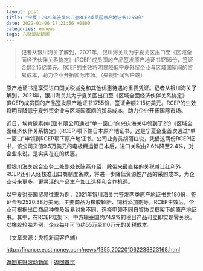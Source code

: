 ```yaml
---
layout: post
title: "宁夏：2021年签发出口至RCEP成员国原产地证书1755份"
date: 2022-01-06 17:21:56 +0800
categories: emnews
tags: 东财滚动新闻
---
```

> 记者从银川海关了解到，2021年，银川海关共为宁夏关区出口至《区域全面经济伙伴关系协定》(RCEP)成员国的产品签发原产地证书1755份，签证金额2.15亿美元。RCEP的生效将明显降低宁夏外贸企业与区域国家间的贸易成本，助力企业开拓国际市场。（央视新闻客户端）

<p>原产地证书是享受进口国关税减免和其他优惠待遇的重要凭证。记者从银川海关了解到，2021年，银川海关共为宁夏关区出口至《区域全面经济伙伴关系协定》(RCEP)成员国的产品签发原产地证书1755份，签证金额2.15亿美元。RCEP的生效将明显降低宁夏外贸企业与区域国家间的贸易成本，助力企业开拓国际市场。</p>
 <p>近日，埃肯碳素(中国)有限公司通过“单一窗口”向兴庆海关申领到了2份《区域全面经济伙伴关系协定》(RCEP)项下输日本原产地证书，这是宁夏企业首次通过“单一窗口”申领到RCEP项下原产地证书。公司业务员胡丽红说，凭借这两份RCEP证书，该公司货值9.5万美元的电极糊运抵日本后，进口关税由2.6%降至2.4%，对企业来说，是实实在在的优惠。</p>
 <p>据银川海关综合业务二处副处长陈燕介绍，除带来最直接的关税减让红利外，RCEP还引入经核准出口商制度条款，将进一步降低资源性产品的采购成本，为企业带来更多、更灵活的产品生产加工选择和合作机遇。</p>
 <p>以宁夏对泰国贸易往来为例，2021年银川海关共签发两类原产地证书共180份，签证金额2520.38万美元，主要商品为橡胶轮胎、饲料添加剂等。RCEP生效后，企业可根据出口商品种类及贸易对象不同，选择申领不同自贸协议框架下的原产地证书。其中，在RCEP框架下，中方输泰国约74.9%的税目产品可立即实现零关税。以橡胶轮胎为例，企业每年可节约55万至110万元的关税成本。</p><p class="em_media">（文章来源：央视新闻客户端）</p>

<http://finance.eastmoney.com/news/1355,202201062238823168.html>

[返回东财滚动新闻](//finews.withounder.com/emnews/)｜[返回首页](//finews.withounder.com/)